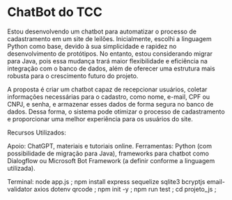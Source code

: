 # ChatBot do TCC
Estou desenvolvendo um chatbot para automatizar o processo de cadastramento em um site de leilões. Inicialmente, escolhi a linguagem Python como base, devido à sua simplicidade e rapidez no desenvolvimento de protótipos. No entanto, estou considerando migrar para Java, pois essa mudança trará maior flexibilidade e eficiência na integração com o banco de dados, além de oferecer uma estrutura mais robusta para o crescimento futuro do projeto.

A proposta é criar um chatbot capaz de recepcionar usuários, coletar informações necessárias para o cadastro, como nome, e-mail, CPF ou CNPJ, e senha, e armazenar esses dados de forma segura no banco de dados. Dessa forma, o sistema pode otimizar o processo de cadastramento e proporcionar uma melhor experiência para os usuários do site.

Recursos Utilizados:

Apoio: ChatGPT, materiais e tutoriais online.
Ferramentas: Python (com possibilidade de migração para Java), frameworks para chatbot como Dialogflow ou Microsoft Bot Framework (a definir conforme a linguagem utilizada).


Terminal: node app.js ;
npm install express sequelize sqlite3 bcryptjs email-validator axios dotenv qrcode ;
npm init -y ;
npm run test ;
cd projeto_js ;
